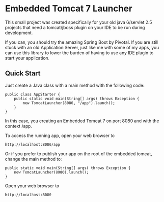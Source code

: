 Embedded Tomcat 7 Launcher
==========================

This small project was created specifically for your old java 6/servlet 2.5
projects that need a tomcat/jboss plugin on your IDE to be run during development.

If you can, you should try the amazing Spring Boot by Pivotal. If you are still
stuck with an old Application Server, just like me with some of my apps, you can
use this library to lower the burden of having to use any IDE plugin to start your
application.

Quick Start
-----------

Just  create a Java class with a main method with the following code:

    public class AppStarter {
        public static void main(String[] args) throws Exception {
            new TomcatLauncher(8080, "/app").launch();
        }
    }

In this case, you creating an Embedded Tomcat 7 on port 8080 and with the 
context /app.

To access the running app, open your web browser to

    http://localhost:8080/app

Or if you prefer to publish your app on the root of the embedded tomcat, change
the main method to:

    public static void main(String[] args) throws Exception {
        new TomcatLauncher(8080).launch();
    }

Open your web browser to

    http://localhost:8080